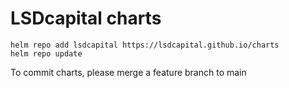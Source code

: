 # LSDcapital charts

```
helm repo add lsdcapital https://lsdcapital.github.io/charts
helm repo update
```

To commit charts, please merge a feature branch to main
